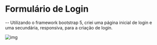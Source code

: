 # Formulário de Login

--  Utilizando o framework bootstrap 5, criei uma página inicial de login e uma secundária, responsiva, para a criação de login. 

![img](file:///C:/Users/Ayla/Desktop/Fiap/Fase_4/cap2/img-front1.png)
